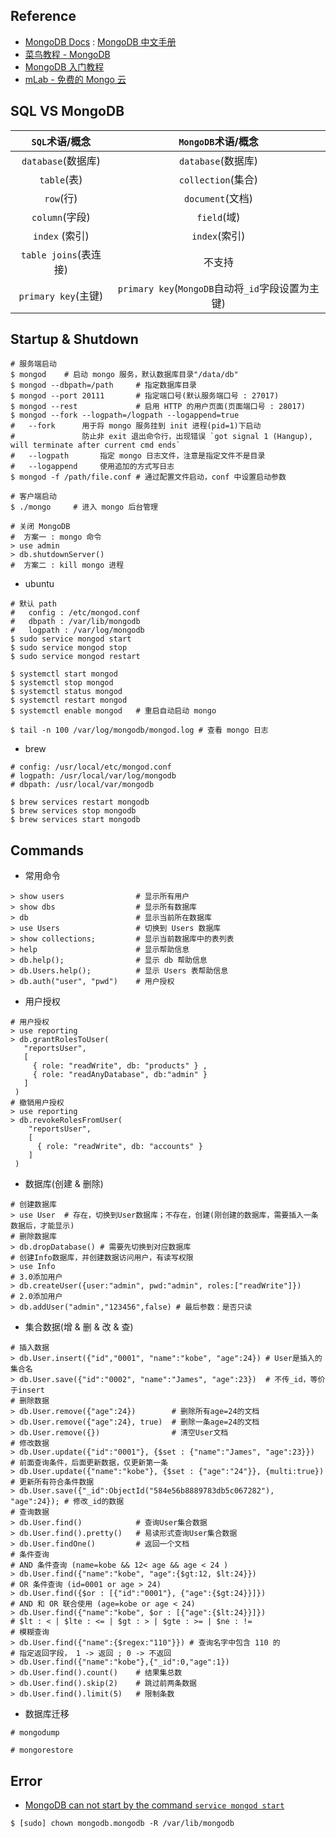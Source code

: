 
## Reference

- [MongoDB Docs](https://docs.mongodb.com) : [MongoDB 中文手册](http://www.mongoing.com/docs)
- [菜鸟教程 - MongoDB](http://www.runoob.com/mongodb/mongodb-tutorial.html)
- [MongoDB 入门教程](http://wiki.jikexueyuan.com/list/mongodb/)
- [mLab - 免费的 Mongo 云](https://mlab.com)

## SQL VS MongoDB

| `SQL`术语/概念 | `MongoDB`术语/概念 
| :---: | :---: 
| `database`(数据库)      | `database`(数据库) 
| `table`(表)             | `collection`(集合) 
| `row`(行)               | `document`(文档) 
| `column`(字段)          | `field`(域) 
| `index`	(索引)         | `index`(索引) 
| `table joins`(表连接)   | 不支持 
| `primary key`(主键)     | `primary key`(`MongoDB`自动将`_id`字段设置为主键) 

## Startup & Shutdown

``` shell
# 服务端启动
$ mongod    # 启动 mongo 服务，默认数据库目录"/data/db"
$ mongod --dbpath=/path     # 指定数据库目录
$ mongod --port 20111       # 指定端口号(默认服务端口号 : 27017)
$ mongod --rest             # 启用 HTTP 的用户页面(页面端口号 : 28017)
$ mongod --fork --logpath=/logpath --logappend=true
#   --fork      用于将 mongo 服务挂到 init 进程(pid=1)下启动
#               防止非 exit 退出命令行，出现错误 `got signal 1 (Hangup), will terminate after current cmd ends`
#   --logpath       指定 mongo 日志文件，注意是指定文件不是目录
#   --logappend     使用追加的方式写日志
$ mongod -f /path/file.conf # 通过配置文件启动，conf 中设置启动参数

# 客户端启动
$ ./mongo     # 进入 mongo 后台管理

# 关闭 MongoDB
#  方案一 : mongo 命令
> use admin
> db.shutdownServer()
#  方案二 : kill mongo 进程
```

- ubuntu

``` shell
# 默认 path
#   config : /etc/mongod.conf
#   dbpath : /var/lib/mongodb
#   logpath : /var/log/mongodb
$ sudo service mongod start
$ sudo service mongod stop
$ sudo service mongod restart

$ systemctl start mongod
$ systemctl stop mongod
$ systemctl status mongod
$ systemctl restart mongod
$ systemctl enable mongod   # 重启自动启动 mongo

$ tail -n 100 /var/log/mongodb/mongod.log # 查看 mongo 日志
```

- brew

``` shell
# config: /usr/local/etc/mongod.conf
# logpath: /usr/local/var/log/mongodb
# dbpath: /usr/local/var/mongodb

$ brew services restart mongodb
$ brew services stop mongodb
$ brew services start mongodb
```

## Commands

- 常用命令

``` shell
> show users                # 显示所有用户
> show dbs                  # 显示所有数据库
> db                        # 显示当前所在数据库
> use Users                 # 切换到 Users 数据库
> show collections;         # 显示当前数据库中的表列表
> help                      # 显示帮助信息
> db.help();                # 显示 db 帮助信息
> db.Users.help();          # 显示 Users 表帮助信息 
> db.auth("user", "pwd")    # 用户授权  
```

- 用户授权

``` shell
# 用户授权
> use reporting
> db.grantRolesToUser(
   "reportsUser",
   [
     { role: "readWrite", db: "products" } ,
     { role: "readAnyDatabase", db:"admin" }
   ]
 )
# 撤销用户授权
> use reporting
> db.revokeRolesFromUser(
    "reportsUser",
    [
      { role: "readWrite", db: "accounts" }
    ]
 )
```

- 数据库(创建 & 删除)

``` shell
# 创建数据库
> use User  # 存在，切换到User数据库；不存在，创建(刚创建的数据库，需要插入一条数据后，才能显示)
# 删除数据库
> db.dropDatabase() # 需要先切换到对应数据库
# 创建Info数据库，并创建数据访问用户，有读写权限
> use Info
# 3.0添加用户
> db.createUser({user:"admin", pwd:"admin", roles:["readWrite"]})
# 2.0添加用户
> db.addUser("admin","123456",false) # 最后参数：是否只读
```

- 集合数据(增 & 删 & 改 & 查)

``` shell
# 插入数据
> db.User.insert({"id","0001", "name":"kobe", "age":24}) # User是插入的集合名
> db.User.save({"id":"0002", "name":"James", "age":23})  # 不传_id，等价于insert
# 删除数据
> db.User.remove({"age":24})        # 删除所有age=24的文档
> db.User.remove({"age":24}, true)  # 删除一条age=24的文档
> db.User.remove({})                # 清空User文档
# 修改数据
> db.User.update({"id":"0001"}, {$set : {"name":"James", "age":23}})  # 前面查询条件，后面更新数据，仅更新第一条
> db.User.update({"name":"kobe"}, {$set : {"age":"24"}}, {multi:true}) # 更新所有符合条件数据
> db.User.save({"_id":ObjectId("584e56b8889783db5c067282"), "age":24}); # 修改_id的数据
# 查询数据
> db.User.find()            # 查询User集合数据
> db.User.find().pretty()   # 易读形式查询User集合数据
> db.User.findOne()         # 返回一个文档
# 条件查询
# AND 条件查询 (name=kobe && 12< age && age < 24 )
> db.User.find({"name":"kobe", "age":{$gt:12, $lt:24}})     
# OR 条件查询 (id=0001 or age > 24)
> db.User.find({$or : [{"id":"0001"}, {"age":{$gt:24}}]})  
# AND 和 OR 联合使用 (age=kobe or age < 24)
> db.User.find({"name":"kobe", $or : [{"age":{$lt:24}}]})   
# $lt : < | $lte : <= | $gt : > | $gte : >= | $ne : !=
# 模糊查询
> db.User.find({"name":{$regex:"110"}}) # 查询名字中包含 110 的
# 指定返回字段， 1 -> 返回 ; 0 -> 不返回
> db.User.find({"name":"kobe"},{"_id":0,"age":1}) 
> db.User.find().count()    # 结果集总数
> db.User.find().skip(2)    # 跳过前两条数据
> db.User.find().limit(5)   # 限制条数 
```

- 数据库迁移

``` shell
# mongodump

# mongorestore

```

## Error

- [MongoDB can not start by the command `service mongod start`](https://stackoverflow.com/questions/51184838/mongodb-can-not-start-by-the-command-service-mongod-start)

``` shell
$ [sudo] chown mongodb.mongodb -R /var/lib/mongodb
```


